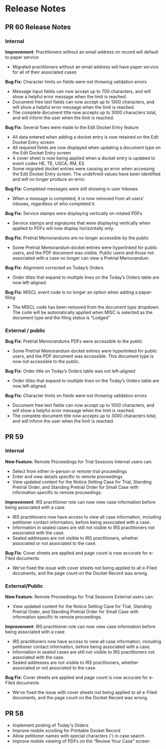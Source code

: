 # Release Notes

## PR 60 Release Notes
### Internal

**Improvement**: Practitioners without an email address on record will default to paper service
* Migrated practitioners without an email address will have paper service for all of their associated cases

**Bug Fix**: Character limits on fields were not throwing validation errors
* Message input fields can now accept up to 700 characters, and will show a helpful error message when the limit is reached.
* Document free text fields can now accept up to 1000 characters, and will show a helpful error message when the limit is reached.
* The complete document title now accepts up to 3000 characters total, and will inform the user when the limit is reached.

**Bug Fix**: Several fixes were made to the Edit Docket Entry feature
* All data entered when adding a docket entry is now retained on the Edit Docket Entry screen
* All required fields are now displayed when updating a document type on the Edit Docket Entry screen
* A cover sheet is now being applied when a docket entry is updated to event codes HE, TE, USCA, RM, ES
* Some migrated docket entries were causing an error when accessing the Edit Docket Entry screen. The undefined values have been identified and will no longer produce an error.

**Bug Fix**: Completed messages were still showing in user Inboxes
* When a message is completed, it is now removed from all users’ inboxes, regardless of who completed it.

**Bug Fix**: Service stamps were displaying vertically on rotated PDFs
* Service stamps and signatures that were displaying vertically when applied to PDFs will now display horizontally only.

**Bug Fix**: Pretrial Memorandums are no longer accessible by the public
* Some Pretrial Memorandum docket entries were hyperlinked for public users, and the PDF document was visible. Public users and those not associated with a case no longer can view a Pretrial Memorandum.

**Bug Fix**: Alignment corrected on Today’s Orders
* Order titles that expand to multiple lines on the Today’s Orders table are now left-aligned.  

**Bug Fix**: MISCL event code is no longer an option when adding a paper-filing
* The MISCL code has been removed from the document type dropdown. The code will be automatically applied when MISC is selected as the document type and the filing status is “Lodged”


### External / public

**Bug Fix**: Pretrial Memorandums PDFs were accessible to the public
* Some Pretrial Memorandum docket entries were hyperlinked for public users, and the PDF document was accessible. This document type is now not accessible to the public.

**Bug Fix**: Order title on Today’s Orders table was not left-aligned
* Order titles that expand to multiple lines on the Today’s Orders table are now left-aligned.  

**Bug Fix**: Character limits on fields were not throwing validation errors 
* Document free text fields can now accept up to 1000 characters, and will show a helpful error message when the limit is reached.
* The complete document title now accepts up to 3000 characters total, and will inform the user when the limit is reached.



## PR 59
### Internal

**New Feature**: Remote Proceedings for Trial Sessions
Internal users can:
* Select from either in-person or remote trial proceedings
* Enter and view details specific to remote proceedings
* View updated content for the Notice Setting Case for Trial, Standing Pretrial Order, and Standing Pretrial Order for Small Case with information specific to remote proceedings.

**Improvement**: IRS practitioner role can now view case information before being associated with a case
* IRS practitioners now have access to view all case information, including petitioner contact information, before being associated with a case.
* Information in sealed cases are still not visible to IRS practitioners not associated with the case.
* Sealed addresses are not visible to IRS practitioners, whether associated or not associated to the case.

**Bug Fix**: Cover sheets are applied and page count is now accurate for e-Filed documents
* We’ve fixed the issue with cover sheets not being applied to all e-Filed documents, and the page count on the Docket Record was wrong.


### External/Public

**New Feature**: Remote Proceedings for Trial Sessions
External users can:
* View updated content for the Notice Setting Case for Trial, Standing Pretrial Order, and Standing Pretrial Order for Small Case with information specific to remote proceedings.

**Improvement**: IRS practitioner role can now view case information before being associated with a case
* IRS practitioners now have access to view all case information, including petitioner contact information, before being associated with a case.
* Information in sealed cases are still not visible to IRS practitioners not associated with the case.
* Sealed addresses are not visible to IRS practitioners, whether associated or not associated to the case.

**Bug Fix**: Cover sheets are applied and page count is now accurate for e-Filed documents
* We’ve fixed the issue with cover sheets not being applied to all e-Filed documents, and the page count on the Docket Record was wrong.


## PR 58
* Implement posting of Today's Orders
* Improve ​mo​bile scrolling for Printable ​Docket Record
* Allow petitioner names with ​special characters (​') in case search
* Improve mobile viewing of PDFs on the “Review Your Case” screen
